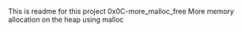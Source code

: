 This is readme for this project 0x0C-more_malloc_free
More memory allocation on the heap using malloc

